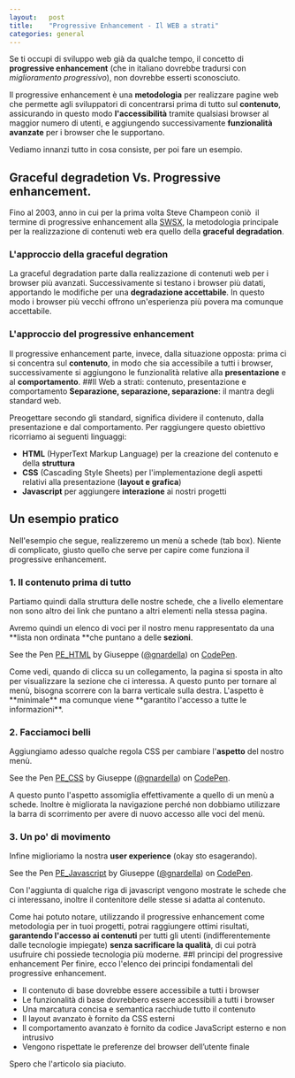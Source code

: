 ```yaml
---
layout:   post
title:    "Progressive Enhancement - Il WEB a strati"
categories: general
---
```



Se ti occupi di sviluppo web già da qualche tempo, il concetto di **progressive enhancement** (che in italiano dovrebbe tradursi con <i>miglioramento progressivo</i>), non dovrebbe esserti sconosciuto.

Il progressive enhancement è una **metodologia** per realizzare pagine web che permette agli sviluppatori di concentrarsi prima di tutto sul **contenuto**, assicurando in questo modo **l'accessibilità** tramite qualsiasi browser al maggior numero di utenti, e aggiungendo successivamente **funzionalità avanzate** per i browser che le supportano.

Vediamo innanzi tutto in cosa consiste, per poi fare un esempio.

## Graceful degradetion Vs. Progressive enhancement.
Fino al 2003, anno in cui per la prima volta Steve Champeon coniò  il termine di progressive enhancement alla [SWSX](http://it.wikipedia.org/wiki/South_by_Southwest), la metodologia principale per la realizzazione di contenuti web era quello della **graceful degradation**.

### L'approccio della graceful degration
La graceful degradation parte dalla realizzazione di contenuti web per i browser più avanzati. Successivamente si testano i browser più datati, apportando le modifiche per una **degradazione accettabile**. In questo modo i browser più vecchi offrono un'esperienza più povera ma comunque accettabile.

### L'approccio del progressive enhancement
Il progressive enhancement parte, invece, dalla situazione opposta: prima ci si concentra sul **contenuto**, in modo che sia accessibile a tutti i browser, successivamente si aggiungono le funzionalità relative alla **presentazione** e al **comportamento**.
##Il Web a strati: contenuto, presentazione e comportamento
**Separazione, separazione, separazione**: il mantra degli standard web.

Preogettare secondo gli standard, significa dividere il contenuto, dalla presentazione e dal comportamento. Per raggiungere questo obiettivo ricorriamo ai seguenti linguaggi:

* **HTML** (HyperText Markup Language) per la creazione del contenuto e della **struttura**
* **CSS** (Cascading Style Sheets) per l'implementazione degli aspetti relativi alla presentazione (**layout e grafica**)
* **Javascript** per aggiungere **interazione** ai nostri progetti

## Un esempio pratico
Nell'esempio che segue, realizzeremo un menù a schede (tab box). Niente di complicato, giusto quello che serve per capire come funziona il progressive enhancement.

### 1. Il contenuto prima di tutto
Partiamo quindi dalla struttura delle nostre schede, che a livello elementare non sono altro dei link che puntano a altri elementi nella stessa pagina.

Avremo quindi un elenco di voci per il nostro menu rappresentato da una **lista non ordinata **che puntano a delle **sezioni**.
<p class="codepen" data-height="268" data-theme-id="11923" data-slug-hash="XJeKYx" data-default-tab="result" data-user="gnardella">See the Pen <a href="http://codepen.io/gnardella/pen/XJeKYx/">PE_HTML</a> by Giuseppe (<a href="http://codepen.io/gnardella">@gnardella</a>) on <a href="http://codepen.io">CodePen</a>.</p>
<script src="//assets.codepen.io/assets/embed/ei.js" async=""></script>
 Come vedi, quando di clicca su un collegamento, la pagina si sposta in alto per visualizzare la sezione che ci interessa. A questo punto per tornare al menù, bisogna scorrere con la barra verticale sulla destra. L'aspetto è **minimale** ma comunque viene **garantito l'accesso a tutte le informazioni**.

### 2. Facciamoci belli

Aggiungiamo adesso qualche regola CSS per cambiare l'**aspetto** del nostro menù.

See the Pen <a href="http://codepen.io/gnardella/pen/YPrNXM/">PE_CSS</a> by Giuseppe (<a href="http://codepen.io/gnardella">@gnardella</a>) on <a href="http://codepen.io">CodePen</a>.

<script src="//assets.codepen.io/assets/embed/ei.js" async=""></script>

A questo punto l'aspetto assomiglia effettivamente a quello di un menù a schede. Inoltre è migliorata la navigazione perché non dobbiamo utilizzare la barra di scorrimento per avere di nuovo accesso alle voci del menù.

### 3. Un po' di movimento
Infine miglioriamo la nostra **user experience** (okay sto esagerando).
<p class="codepen" data-height="491" data-theme-id="11923" data-slug-hash="MYEJvr" data-default-tab="result" data-user="gnardella">See the Pen <a href="http://codepen.io/gnardella/pen/MYEJvr/">PE_Javascript</a> by Giuseppe (<a href="http://codepen.io/gnardella">@gnardella</a>) on <a href="http://codepen.io">CodePen</a>.</p>
<script src="//assets.codepen.io/assets/embed/ei.js" async=""></script>

Con l'aggiunta di qualche riga di javascript vengono mostrate le schede che ci interessano, inoltre il contenitore delle stesse si adatta al contenuto.

Come hai potuto notare, utilizzando il progressive enhancement come metodologia per in tuoi progetti, potrai raggiungere ottimi risultati, **garantendo l'accesso ai contenuti** per tutti gli utenti (indifferentemente dalle tecnologie impiegate) **senza sacrificare la qualità**, di cui potrà usufruire chi possiede tecnologia più moderne.
##I principi del progressive enhancement
Per finire, ecco l'elenco dei principi fondamentali del progressive enhancement.

* Il contenuto di base dovrebbe essere accessibile a tutti i browser
* Le funzionalità di base dovrebbero essere accessibili a tutti i browser
* Una marcatura concisa e semantica racchiude tutto il contenuto
* Il layout avanzato è fornito da CSS esterni
* Il comportamento avanzato è fornito da codice JavaScript esterno e non intrusivo
* Vengono rispettate le preferenze del browser dell’utente finale

Spero che l'articolo sia piaciuto.

